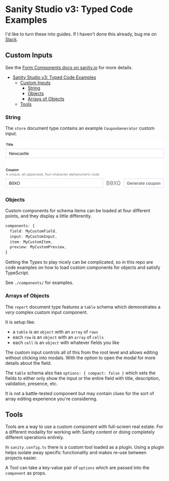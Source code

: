 # Sanity Studio v3: Typed Code Examples

I'd like to turn these into guides. If I haven't done this already, bug me on [Slack](https://slack.sanity.io/).

## Custom Inputs

See the [Form Components docs on sanity.io](https://www.sanity.io/docs/form-components-reference) for more details.

- [Sanity Studio v3: Typed Code Examples](#sanity-studio-v3-typed-code-examples)
  - [Custom Inputs](#custom-inputs)
    - [String](#string)
    - [Objects](#objects)
    - [Arrays of Objects](#arrays-of-objects)
  - [Tools](#tools)

### String

The `store` document type contains an example `CouponGenerator` custom input.

![Coupon Generator custom string input](img/coupon-generator.png)

### Objects

Custom components for schema items can be loaded at four different points, and they display a little differently.

```ts
components: {
  field: MyCustomField,
  input: MyCustomInput,
  item: MyCustomItem,
  preview: MyCustomPreview,
}
```

Getting the Types to play nicely can be complicated, so in this repo are code examples on how to load custom components for objects and satisfy TypeScript.

See `./components/` for examples.

### Arrays of Objects

The `report` document type features a `table` schema which demonstrates a _very_ complex custom input component.

It is setup like:

- a `table` is an `object` with an `array` of `rows`
- each `row` is an `object` with an `array` of `cells`
- each `cell` is an `object` with whatever fields you like

The custom input controls all of this from the root level and allows editing without clicking into modals. With the option to open the modal for more details about the field.

The `table` schema also has `options: { compact: false }` which sets the fields to either only show the input or the entire field with title, description, validation, presence, etc.

It is not a battle-tested component but may contain clues for the sort of array editing experience you're considering.

## Tools

Tools are a way to use a custom component with full-screen real estate. For a different modality for working with Sanity content or doing completely different operations entirely.

In `sanity.config.ts` there is a custom tool loaded as a plugin. Using a plugin helps isolate away specific functionality and makes re-use between projects easier.

A Tool can take a key-value pair of `options` which are passed into the `component` as props.
